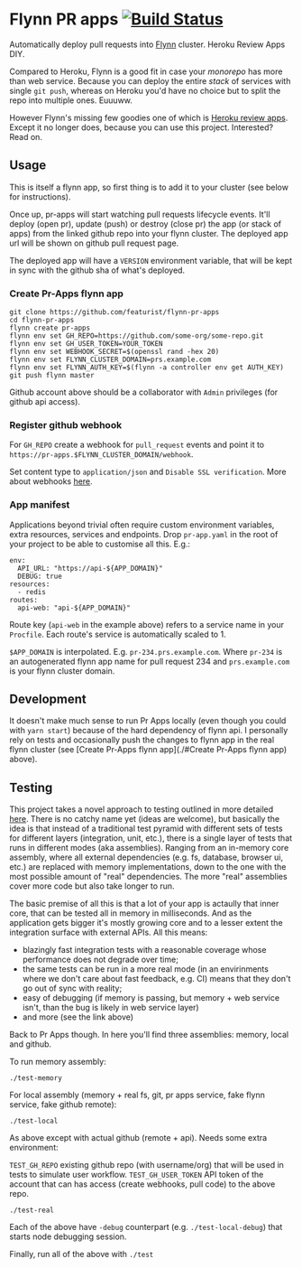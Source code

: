 # Flynn PR apps [![Build Status](https://semaphoreci.com/api/v1/featurist/flynn-pr-apps/branches/master/badge.svg)](https://semaphoreci.com/featurist/flynn-pr-apps)

Automatically deploy pull requests into [Flynn](https://flynn.io/) cluster. Heroku Review Apps DIY.

Compared to Heroku, Flynn is a good fit in case your _monorepo_ has more than web service. Because you can deploy the entire _stack_ of services with single `git push`, whereas on Heroku you'd have no choice but to split the repo into multiple ones. Euuuww.

However Flynn's missing few goodies one of which is [Heroku review apps](https://devcenter.heroku.com/articles/github-integration-review-apps). Except it no longer does, because you can use this project. Interested? Read on.

## Usage

This is itself a flynn app, so first thing is to add it to your cluster (see below for instructions).

Once up, pr-apps will start watching pull requests lifecycle events. It'll deploy (open pr), update (push) or destroy (close pr) the app (or stack of apps) from the linked github repo into your flynn cluster. The deployed app url will be shown on github pull request page.

The deployed app will have a `VERSION` environment variable, that will be kept in sync with the github sha of what's deployed.

### Create Pr-Apps flynn app

```
git clone https://github.com/featurist/flynn-pr-apps
cd flynn-pr-apps
flynn create pr-apps
flynn env set GH_REPO=https://github.com/some-org/some-repo.git
flynn env set GH_USER_TOKEN=YOUR_TOKEN
flynn env set WEBHOOK_SECRET=$(openssl rand -hex 20)
flynn env set FLYNN_CLUSTER_DOMAIN=prs.example.com
flynn env set FLYNN_AUTH_KEY=$(flynn -a controller env get AUTH_KEY)
git push flynn master
```

Github account above should be a collaborator with `Admin` privileges (for github api access).

### Register github webhook

For `GH_REPO` create a webhook for `pull_request` events and point it to `https://pr-apps.$FLYNN_CLUSTER_DOMAIN/webhook`.

Set content type to `application/json` and `Disable SSL verification`. More about webhooks [here](https://developer.github.com/webhooks/securing/).

### App manifest

Applications beyond trivial often require custom environment variables, extra resources, services and endpoints. Drop `pr-app.yaml` in the root of your project to be able to customise all this. E.g.:

```
env:
  API_URL: "https://api-${APP_DOMAIN}"
  DEBUG: true
resources:
  - redis
routes:
  api-web: "api-${APP_DOMAIN}"
```

Route key (`api-web` in the example above) refers to a service name in your `Procfile`. Each route's service is automatically scaled to 1.

`$APP_DOMAIN` is interpolated. E.g. `pr-234.prs.example.com`. Where `pr-234` is an autogenerated flynn app name for pull request 234 and `prs.example.com` is your flynn cluster domain.

## Development

It doesn't make much sense to run Pr Apps locally (even though you could with `yarn start`) because of the hard dependency of flynn api. I personally rely on tests and occasionally push the changes to flynn app in the real flynn cluster (see [Create Pr-Apps flynn app](./#Create Pr-Apps flynn app) above).

## Testing

This project takes a novel approach to testing outlined in more detailed [here](https://github.com/subsecondtdd/todo-subsecond). There is no catchy name yet (ideas are welcome), but basically the idea is that instead of a traditional test pyramid with different sets of tests for different layers (integration, unit, etc.), there is a single layer of tests that runs in different modes (aka assemblies). Ranging from an in-memory core assembly, where all external dependencies (e.g. fs, database, browser ui, etc.) are replaced with memory implementations, down to the one with the most possible amount of "real" dependencies. The more "real" assemblies cover more code but also take longer to run.

The basic premise of all this is that a lot of your app is actaully that inner core, that can be tested all in memory in milliseconds. And as the application gets bigger it's mostly growing core and to a lesser extent the integration surface with external APIs. All this means:

- blazingly fast integration tests with a reasonable coverage whose performance does not degrade over time;
- the same tests can be run in a more real mode (in an envirinments where we don't care about fast feedback, e.g. CI) means that they don't go out of sync with reality;
- easy of debugging (if memory is passing, but memory + web service isn't, than the bug is likely in web service layer)
- and more (see the link above)

Back to Pr Apps though. In here you'll find three assemblies: memory, local and github.

To run memory assembly:

```
./test-memory
```

For local assembly (memory + real fs, git, pr apps service, fake flynn service, fake github remote):

```
./test-local
```

As above except with actual github (remote + api). Needs some extra environment:

`TEST_GH_REPO` existing github repo (with username/org) that will be used in tests to simulate user workflow.
`TEST_GH_USER_TOKEN` API token of the account that can has access (create webhooks, pull code) to the above repo.

```
./test-real
```

Each of the above have `-debug` counterpart (e.g. `./test-local-debug`) that starts node debugging session.

Finally, run all of the above with `./test`
